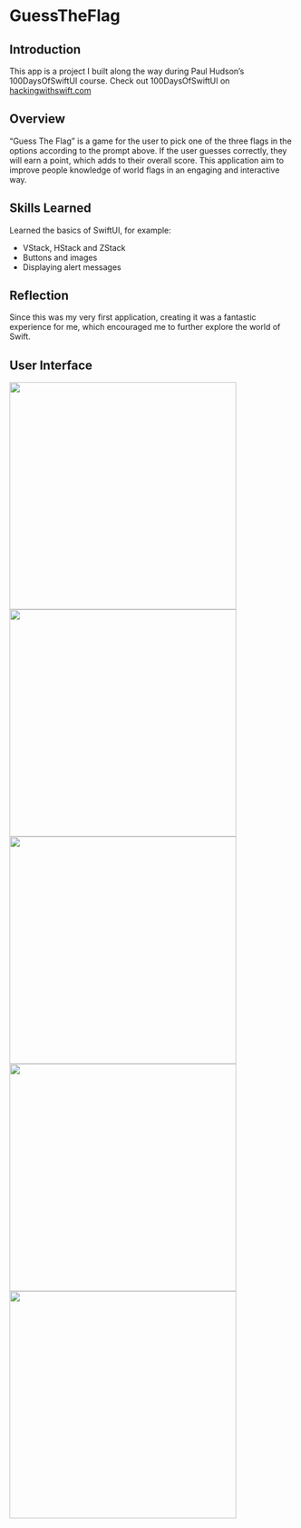 # GuessTheFlag
## Introduction
This app is a project I built along the way during Paul Hudson’s 100DaysOfSwiftUI course.
Check out 100DaysOfSwiftUI on [hackingwithswift.com](https://hackingwithswift.com)

## Overview
“Guess The Flag” is a game for the user to pick one of the three flags in the options according to the prompt above. If the user guesses correctly, they will earn a point, which adds to their overall score. 
This application aim to improve people knowledge of world flags in an engaging and interactive way.

## Skills Learned
Learned the basics of SwiftUI, for example:
* VStack, HStack and ZStack
* Buttons and images
* Displaying alert messages

## Reflection
Since this was my very first application, creating it was a fantastic experience for me, which encouraged me to further explore the world of Swift.

## User Interface
<img height="400" src="https://github.com/user-attachments/assets/5daa9009-2f50-4c53-b698-44e1f2a7fdf1">
<img height="400" src="https://github.com/user-attachments/assets/e503e43e-ed6f-4f45-96f4-fdde341f8bb0">
<img height="400" src="https://github.com/user-attachments/assets/e5e687c7-bd89-4a33-8bac-d524b0c91b96">
<img height="400" src="https://github.com/user-attachments/assets/f01edfa8-b01c-4780-bc0a-b73f993dab41">
<img height="400" src="https://github.com/user-attachments/assets/127568c4-ca89-4116-8651-b80ba356569f">
